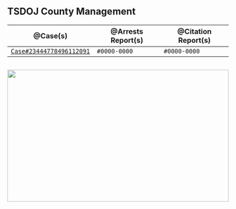 ## TSDOJ County Management

@Case(s) | @Arrests Report(s) | @Citation Report(s)
--- | --- | ---
[`Case#23444778496112091`](../TSDOJ/Case%444778496112091.md) | `#0000-0000` | `#0000-0000`

##

<img width="100%" height="300" src="https://cdn.discordapp.com/attachments/987509275968544768/1001254852380336270/99-997199_san-andreas-highway-patrol-ocrp-hd-png-download.png" />

